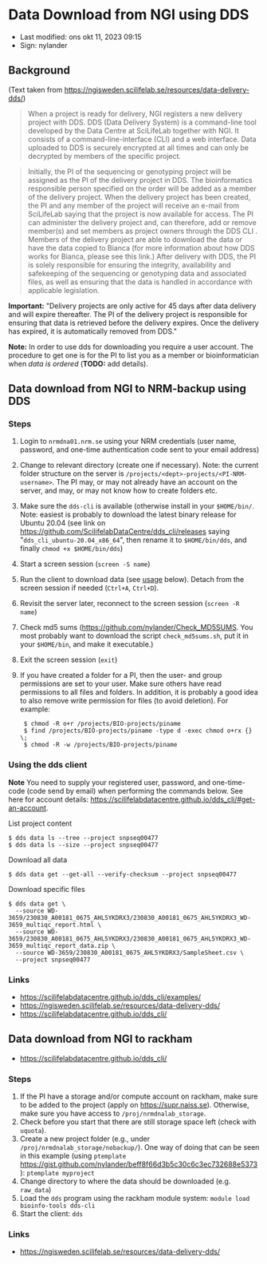 # Data Download from NGI using DDS

- Last modified: ons okt 11, 2023  09:15
- Sign: nylander


## Background

(Text taken from <https://ngisweden.scilifelab.se/resources/data-delivery-dds/>)

> When a project is ready for delivery, NGI registers a new delivery project with
> DDS.  DDS (Data Delivery System) is a command-line tool developed by the Data
> Centre at SciLifeLab together with NGI. It consists of a command-line-interface
> (CLI) and a web interface. Data uploaded to DDS is securely encrypted at all
> times and can only be decrypted by members of the specific project.

> Initially, the PI of the sequencing or genotyping project will be assigned as
> the PI of the delivery project in DDS. The bioinformatics responsible person
> specified on the order will be added as a member of the delivery project. When
> the delivery project has been created, the PI and any member of the project
> will receive an e-mail from SciLifeLab saying that the project is now available
> for access.  The PI can administer the delivery project and, can therefore, add
> or remove member(s) and set members as project owners through the DDS CLI .
> Members of the delivery project are able to download the data or have the data
> copied to Bianca (for more information about how DDS works for Bianca, please
> see this link.) After delivery with DDS, the PI is solely responsible for
> ensuring the integrity, availability and safekeeping of the sequencing or
> genotyping data and associated files, as well as ensuring that the data is
> handled in accordance with applicable legislation.

**Important:** "Delivery projects are only active for 45 days after data
delivery and will expire thereafter. The PI of the delivery project is
responsible for ensuring that data is retrieved before the delivery expires.
Once the delivery has expired, it is automatically removed from DDS."

**Note:** In order to use dds for downloading you require a user account.  The
procedure to get one is for the PI to list you as a member or bioinformatician
when *data is ordered* (**TODO:** add details).


## Data download from NGI to NRM-backup using DDS

### Steps

1. Login to `nrmdna01.nrm.se` using your NRM credentials (user name, password,
  and one-time authentication code sent to your email address)
2. Change to relevant directory (create one if necessary). Note: the current
  folder structure on the server is
  `/projects/<dept>-projects/<PI-NRM-username>`. The PI may, or may not already
  have an account on the server, and may, or may not know how to create folders
  etc.
3. Make sure the `dds-cli` is available (otherwise install in your `$HOME/bin/`.
  Note: easiest is probably to download the latest binary release for Ubuntu
  20.04 (see link on <https://github.com/ScilifelabDataCentre/dds_cli/releases>
  saying "`dds_cli_ubuntu-20.04_x86_64`", then rename it to `$HOME/bin/dds`,
  and finally `chmod +x $HOME/bin/dds`)
4. Start a screen session (`screen -S name`)
5. Run the client to download data (see [usage](#using-the-dds-client) below).
  Detach from the screen session if needed (`Ctrl+A`, `Ctrl+D`).
6. Revisit the server later, reconnect to the screen session (`screen -R name`)
7. Check md5 sums (<https://github.com/nylander/Check_MD5SUMS>. You most
  probably want to download the script `check_md5sums.sh`, put it in your
  `$HOME/bin`, and make it executable.)
8. Exit the screen session  (`exit`)
9. If you have created a folder for a PI, then the user- and group permissions
  are set to your user. Make sure others have read permissions to all files and
  folders. In addition, it is probably a good idea to also remove write
  permission for files (to avoid deletion). For example:

        $ chmod -R o+r /projects/BIO-projects/piname
        $ find /projects/BIO-projects/piname -type d -exec chmod o+rx {} \;
        $ chmod -R -w /projects/BIO-projects/piname

### Using the dds client

**Note** You need to supply your registered user, password, and one-time-code
(code send by email) when performing the commands below.  See here for account
details: <https://scilifelabdatacentre.github.io/dds_cli/#get-an-account>.

List project content

    $ dds data ls --tree --project snpseq00477
    $ dds data ls --size --project snpseq00477

Download all data

    $ dds data get --get-all --verify-checksum --project snpseq00477

Download specific files

    $ dds data get \
      --source WD-3659/230830_A00181_0675_AHL5YKDRX3/230830_A00181_0675_AHL5YKDRX3_WD-3659_multiqc_report.html \
      --source WD-3659/230830_A00181_0675_AHL5YKDRX3/230830_A00181_0675_AHL5YKDRX3_WD-3659_multiqc_report_data.zip \
      --source WD-3659/230830_A00181_0675_AHL5YKDRX3/SampleSheet.csv \
      --project snpseq00477

### Links

- <https://scilifelabdatacentre.github.io/dds_cli/examples/>
- <https://ngisweden.scilifelab.se/resources/data-delivery-dds/>
- <https://scilifelabdatacentre.github.io/dds_cli/>

## Data download from NGI to rackham

- <https://scilifelabdatacentre.github.io/dds_cli/>

### Steps

1. If the PI have a storage and/or compute account on rackham, make sure to be
   added to the project (apply on <https://supr.naiss.se>). Otherwise, make sure
   you have access to `/proj/nrmdnalab_storage`.
2. Check before you start that there are still storage space left (check with
  `uquota`).
3. Create a new project folder (e.g., under
   `/proj/nrmdnalab_storage/nobackup/`). One way of doing that can be seen in
   this example (using `ptemplate`
   <https://gist.github.com/nylander/beff8f66d3b5c30c6c3ec732688e5373>):
   `ptemplate myproject`
4. Change directory to where the data should be downloaded (e.g. `raw_data`)
5. Load the `dds` program using the rackham module system: `module load
   bioinfo-tools dds-cli`
6. Start the client: `dds`

### Links

- <https://ngisweden.scilifelab.se/resources/data-delivery-dds/>

